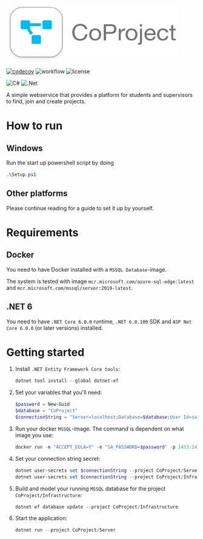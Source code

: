 
<img src="Design/LogoRectangle.png" alt="CoProject Logo" width=450x, height=150px></img>

[![codecov](https://codecov.io/gh/DenizYil/BDSA-Big-Hero-6/branch/main/graph/badge.svg)](https://app.codecov.io/gh/DenizYil/BDSA-Big-Hero-6/) ![workflow](https://github.com/DenizYil/BDSA-Big-Hero-6/actions/workflows/build-and-test.yml/badge.svg) ![license](https://img.shields.io/github/license/DenizYil/BDSA-Big-Hero-6.svg)
<!-- Fully customizable badges -->
![C#](https://img.shields.io/badge/language-C%23-darkgreen.svg) ![.Net](https://img.shields.io/badge/framework-.NET-purple.svg)

A simple webservice that provides a platform for students and supervisors to find, join and create projects.

# How to run

## Windows

Run the start up powershell script by doing
```powershell
.\Setup.ps1
```

## Other platforms
Please continue reading for a guide to set it up by yourself. 

# Requirements
## Docker
You need to have Docker installed with a ``MSSQL Database``-image.

The system is tested with image ``mcr.microsoft.com/azure-sql-edge:latest`` and ``mcr.microsoft.com/mssql/server:2019-latest``.

## .NET 6
You need to have ``.NET Core 6.0.0`` runtime, ``.NET 6.0.100`` SDK and ``ASP Net Core 6.0.0`` (or later versions) installed.

# Getting started
1. Install `.NET Entity Framework Core tools`: 
   ```powershell
   dotnet tool install --global dotnet-ef
   ```
2. Set your variables that you'll need:
   ```powershell
   $password = New-Guid
   $database = "CoProject"
   $connectionString = "Server=localhost;Database=$database;User Id=sa;Password=$password;Trusted_Connection=False;Encrypt=False"
   ```
3. Run your docker ``MSSQL``-image. The command is dependent on what image you use:
   ```powershell
   docker run -e "ACCEPT_EULA=Y" -e "SA_PASSWORD=$password" -p 1433:1433 --name "CoProject-Group4" -d mcr.microsoft.com/mssql/server:2019-latest
   ```
4. Set your connection string secret:
   ```powershell
   dotnet user-secrets set $connectionString --project CoProject/Server
   dotnet user-secrets set $connectionString --project CoProject/Infrastructure
   ```
5. Build and model your running ``MSSQL`` database for the project ``CoProject/Infrastructure``:
   ```powershell
   dotnet ef database update --project CoProject/Infrastructure
   ```
6. Start the application:
   ```powershell
   dotnet run --project CoProject/Server
   ```
